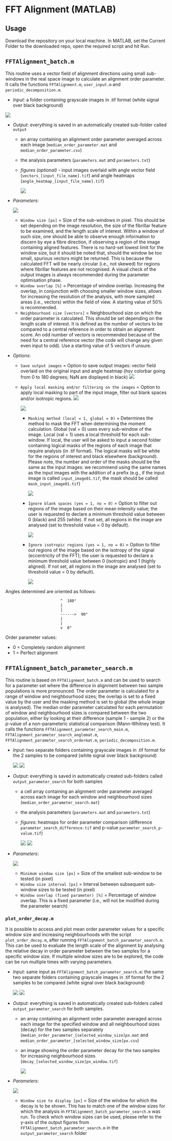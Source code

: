 # FFT Alignment (MATLAB)

## Usage
Download the repository on your local machine. In MATLAB, set the Current Folder to the downloaded repo, open the required script and hit Run.

## `FFTAlignment_batch.m`
This routine uses a vector field of alignment directions using small sub-windows in the real space image to calculate an alignment order parameter. It calls the functions `FFTAlignment.m`, `user_input.m` and `periodic_decomposition.m`.
  * _Input_: a folder containing grayscale images in .tif format (white signal over black background)

  ![](img/FFT_batch_input.png)

  * _Output_: everything is saved in an automatically created sub-folder called `output`
    * an array containing an alignment order parameter averaged across each image (`median_order_parameter.mat` and `median_order_parameter.csv`)
    * the analysis parameters (`parameters.mat` and `parameters.txt`)
    * _figures (optional)_ - input images overlaid with angle vector field (`vectors_[input_file_name].tif`) and angle heatmaps (`angle_heatmap_[input_file_name].tif`)

      ![](img/FFT_batch_output_images_examples.png)

  * _Parameters_:

    ![](img/FFT_batch_parameters.png)

    * `Window size [px]` = Size of the sub-windows in pixel. This should be set depending on the image resolution, the size of the fibrillar feature to be examined, and the length scale of interest. Within a window of such size, one should be able to observe enough information to discern by eye a fibre direction, if observing a region of the image containing aligned features. There is no hard-set lowest limit for the window size, but it should be noted that, should the window be too small, spurious vectors might be returned. This is because the calculated FFT will be nearly circular (i.e., not skewed) for regions where fibrillar features are not recognised. A visual check of the output images is always recommended during the parameter optimisation phase.
    * `Window overlap [%]` = Percentage of window overlap. Increasing the overlap, in conjunction with choosing smaller window sizes, allows for increasing the resolution of the analysis, with more sampled areas (i.e., vectors) within the field of view. A starting value of 50% is recommended.
    * `Neighbourhood size [vectors]` = Neighbourhood size on which the order parameter is calculated. This should be set depending on the length scale of interest. It is defined as the number of vectors to be compared to a central reference in order to obtain an alignment score. An odd number of vectors is recommended because of the need for a central reference vector (the code will change any given even input to odd). Use a starting value of 5 vectors if unsure.
  * _Options_:
    * `Save output images` = Option to save output images: vector field overlaid on the original input and angle heatmap (hsv colorbar going from 0 to 180 degrees; NaN are displayed in black)
    ![](img/FFT_batch_output_images.png)

    * `Apply local masking and/or filtering on the images` = Option to apply local masking to part of the input image, filter out blank spaces and/or isotropic regions.
      ![](img/FFT_batch_filters.png)

      ![](img/FFT_batch_filters_options.png)

      * `Masking method (local = 1, global = 0)` = Determines the method to mask the FFT when determining the moment calculation. Global (val = 0) uses every sub-window of the image. Local (val = 1) uses a local threshold for each sub-window. If local, the user will be asked to input a second folder containing logical masks of the regions of each image that require analysis (in .tif format). The logical masks will be white for the regions of interest and black elsewhere (background). Please note, the number and order of the masks should be the same as the input images: we recommend using the same names as the input images with the addition of a prefix (e.g., if the input image is called `input_image01.tif`, the mask should be called `mask_input_image01.tif`)

        ![](img/FFT_batch_input_masks.png)

      * `Ignore blank spaces (yes = 1, no = 0)` = Option to filter out regions of the image based on their mean intensity value; the user is requested to declare a minimum threshold value between 0 (black) and 255 (white). If not set, all regions in the image are analysed (set to threshold value = 0 by default).

        ![](img/FFT_batch_filters_blank.png)

      * `Ignore isotropic regions (yes = 1, no = 0)` = Option to filter out regions of the image based on the isotropy of the signal (eccentricity of the FFT); the user is requested to declare a minimum threshold value between 0 (isotropic) and 1 (highly aligned). If not set, all regions in the image are analysed (set to threshold value = 0 by default).

        ![](img/FFT_batch_filters_eccentricity.png)

Angles determined are oriented as follows:

                            ^  180°
                            |
                            |
                            ------>  90°
                            |
                            |
                            v  0°

Order parameter values:
  * 0 = Completely random alignment
  * 1 = Perfect alignment

## `FFTAlignment_batch_parameter_search.m`
This routine is based on `FFTAlignment_batch.m` and can be used to search for a parameter set where the difference in alignment between two sample populations is more pronounced. The order parameter is calculated for a range of window and neighbourhood sizes; the overlap is set to a fixed value by the user and the masking method is set to global (the whole image is analysed). The median order parameter calculated for each permutation of window and neighbourhood sizes is compared between the two population, either by looking at their difference (sample 1 - sample 2) or the p-value of a non-parameteric statistical comparison (Mann-Whitney test). It calls the functions `FFTAlignment_parameter_search_main.m`, `FFTAlignment_parameter_search_anglemat.m`, `FFTAlignment_parameter_search_ordermat.m`, `periodic_decomposition.m`.

* _Input_: two separate folders containing grayscale images in .tif format for the 2 samples to be compared (white signal over black background)

  ![](img/FFT_search_input1.png)
  ![](img/FFT_search_input2.png)

* _Output_: everything is saved in automatically created sub-folders called `output_parameter_search` for both samples
  * a cell array containing an alignment order parameter averaged across each image for each window and neighbourhood sizes (`median_order_parameter_search.mat`)
  * the analysis parameters (`parameters.mat` and `parameters.txt`)
  * _figures_: heatmaps for order parameter comparison (difference `parameter_search_difference.tif` and p-value `parameter_search_p-value.tif`)

    ![](img/FFT_search_diff.png)
    ![](img/FFT_search_pvalue.png)


* _Parameters_:

  ![](img/FFT_search_parameters.png)

  * `Minimum window size [px]` = Size of the smallest sub-window to be tested (in pixel)
  * `Window size interval [px]` = Interval between subsequent sub-window sizes to be tested (in pixel)
  * `Window overlap (fixed parameter) [%]` = Percentage of window overlap. This is a fixed parameter (i.e., will not be modified during the parameter search)

### `plot_order_decay.m`
It is possible to access and plot mean order parameter values for a specific window size and increasing neighbourhoods with the script `plot_order_decay.m`, after running `FFTAlignment_batch_parameter_search.m`. This can be used to evaluate the length scale of the alignment by analysing the relative decay in order parameter between the two samples for a specific window size. If multiple window sizes are to be explored, the code can be run multiple times with varying parameters.

* _Input_: same input as `FFTAlignment_batch_parameter_search.m`: the same two separate folders containing grayscale images in .tif format for the 2 samples to be compared (white signal over black background)

  ![](img/FFT_search_input1.png)
  ![](img/FFT_search_input2.png)

* _Output_: everything is saved in automatically created sub-folders called `output_parameter_search` for both samples.
  * an array containing an alignment order parameter averaged across each image for the specified window and all neighbourhood sizes (decay) for the two samples separately (`median_order_parameter_[selected_window_size]px.mat` and `median_order_parameter_[selected_window_size]px.csv`)
  * an image showing the order parameter decay for the two samples for increasing neighbourhood sizes (`decay_[selected_window_size]px_window.tif`)

    ![](img/FFT_search_plot_decay.png)

* _Parameters_:

  ![](img/FFT_search_plot_parameters.png)

  * `Window size to display [px]` = Size of the window for which the decay is to be shown. This has to match one of the window sizes for which the analysis in `FFTAlignment_batch_parameter_search.m` was run. To check which window sizes can be used, please refer to the y-axis of the output figures from `FFTAlignment_batch_parameter_search.m` in the `output_parameter_search` folder
